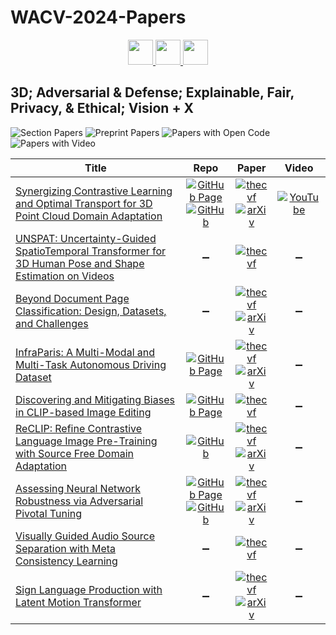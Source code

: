 # WACV-2024-Papers

<div align="center">
    <a href="https://github.com/DmitryRyumin/WACV-2024-Papers/blob/main/sections/oral_gm_b_ec_v.md">
        <img src="https://cdn.jsdelivr.net/gh/DmitryRyumin/NewEraAI-Papers@main/images/left.svg" width="40" alt="" />
    </a>
    <a href="https://github.com/DmitryRyumin/WACV-2024-Papers/">
        <img src="https://cdn.jsdelivr.net/gh/DmitryRyumin/NewEraAI-Papers@main/images/home.svg" width="40" alt="" />
    </a>
    <a href="https://github.com/DmitryRyumin/WACV-2024-Papers/blob/main/sections/oral_p_a_m_e_r.md">
        <img src="https://cdn.jsdelivr.net/gh/DmitryRyumin/NewEraAI-Papers@main/images/right.svg" width="40" alt="" />
    </a>
</div>

## 3D; Adversarial & Defense; Explainable, Fair, Privacy, & Ethical; Vision + X

![Section Papers](https://img.shields.io/badge/Section%20Papers-9-42BA16) ![Preprint Papers](https://img.shields.io/badge/Preprint%20Papers-6-b31b1b) ![Papers with Open Code](https://img.shields.io/badge/Papers%20with%20Open%20Code-3-1D7FBF) ![Papers with Video](https://img.shields.io/badge/Papers%20with%20Video-1-FF0000)

| **Title** | **Repo** | **Paper** | **Video** |
|-----------|:--------:|:---------:|:---------:|
| [Synergizing Contrastive Learning and Optimal Transport for 3D Point Cloud Domain Adaptation](https://openaccess.thecvf.com/content/WACV2024/html/Katageri_Synergizing_Contrastive_Learning_and_Optimal_Transport_for_3D_Point_Cloud_WACV_2024_paper.html) | [![GitHub Page](https://img.shields.io/badge/GitHub-Page-159957.svg)](https://siddharthkatageri.github.io/COT/) <br /> [![GitHub](https://img.shields.io/github/stars/siddharthKatageri/COT?style=flat)](https://github.com/siddharthKatageri/COT) | [![thecvf](https://img.shields.io/badge/pdf-thecvf-7395C5.svg)](https://openaccess.thecvf.com/content/WACV2024/papers/Katageri_Synergizing_Contrastive_Learning_and_Optimal_Transport_for_3D_Point_Cloud_WACV_2024_paper.pdf) <br /> [![arXiv](https://img.shields.io/badge/arXiv-2308.14126-b31b1b.svg)](http://arxiv.org/abs/2308.14126) | [![YouTube](https://img.shields.io/badge/YouTube-%23FF0000.svg?style=for-the-badge&logo=YouTube&logoColor=white)](https://www.youtube.com/watch?v=9rWu4cmSH9g) |
| [UNSPAT: Uncertainty-Guided SpatioTemporal Transformer for 3D Human Pose and Shape Estimation on Videos](https://openaccess.thecvf.com/content/WACV2024/html/Lee_UNSPAT_Uncertainty-Guided_SpatioTemporal_Transformer_for_3D_Human_Pose_and_Shape_WACV_2024_paper.html) | :heavy_minus_sign: | [![thecvf](https://img.shields.io/badge/pdf-thecvf-7395C5.svg)](https://openaccess.thecvf.com/content/WACV2024/papers/Lee_UNSPAT_Uncertainty-Guided_SpatioTemporal_Transformer_for_3D_Human_Pose_and_Shape_WACV_2024_paper.pdf) | :heavy_minus_sign: |
| [Beyond Document Page Classification: Design, Datasets, and Challenges](https://openaccess.thecvf.com/content/WACV2024/html/Van_Landeghem_Beyond_Document_Page_Classification_Design_Datasets_and_Challenges_WACV_2024_paper.html) | :heavy_minus_sign: | [![thecvf](https://img.shields.io/badge/pdf-thecvf-7395C5.svg)](https://openaccess.thecvf.com/content/WACV2024/papers/Van_Landeghem_Beyond_Document_Page_Classification_Design_Datasets_and_Challenges_WACV_2024_paper.pdf) <br /> [![arXiv](https://img.shields.io/badge/arXiv-2308.12896-b31b1b.svg)](http://arxiv.org/abs/2308.12896) | :heavy_minus_sign: |
| [InfraParis: A Multi-Modal and Multi-Task Autonomous Driving Dataset](https://openaccess.thecvf.com/content/WACV2024/html/Franchi_InfraParis_A_Multi-Modal_and_Multi-Task_Autonomous_Driving_Dataset_WACV_2024_paper.html) | [![GitHub Page](https://img.shields.io/badge/GitHub-Page-159957.svg)](https://ensta-u2is.github.io/infraParis/) | [![thecvf](https://img.shields.io/badge/pdf-thecvf-7395C5.svg)](https://openaccess.thecvf.com/content/WACV2024/papers/Franchi_InfraParis_A_Multi-Modal_and_Multi-Task_Autonomous_Driving_Dataset_WACV_2024_paper.pdf) <br /> [![arXiv](https://img.shields.io/badge/arXiv-2309.15751-b31b1b.svg)](http://arxiv.org/abs/2309.15751) | :heavy_minus_sign: |
| [Discovering and Mitigating Biases in CLIP-based Image Editing](https://openaccess.thecvf.com/content/WACV2024/html/Tanjim_Discovering_and_Mitigating_Biases_in_CLIP-Based_Image_Editing_WACV_2024_paper.html) | [![GitHub Page](https://img.shields.io/badge/GitHub-Page-159957.svg)](https://mehrab-tanjim.github.io/Debiasing-CLIP-based-Editing/) | [![thecvf](https://img.shields.io/badge/pdf-thecvf-7395C5.svg)](https://openaccess.thecvf.com/content/WACV2024/papers/Tanjim_Discovering_and_Mitigating_Biases_in_CLIP-Based_Image_Editing_WACV_2024_paper.pdf) | :heavy_minus_sign: |
| [ReCLIP: Refine Contrastive Language Image Pre-Training with Source Free Domain Adaptation](https://openaccess.thecvf.com/content/WACV2024/html/Hu_ReCLIP_Refine_Contrastive_Language_Image_Pre-Training_With_Source_Free_Domain_WACV_2024_paper.html) | [![GitHub](https://img.shields.io/github/stars/michiganleon/ReCLIP_WACV?style=flat)](https://github.com/michiganleon/ReCLIP_WACV) | [![thecvf](https://img.shields.io/badge/pdf-thecvf-7395C5.svg)](https://openaccess.thecvf.com/content/WACV2024/papers/Hu_ReCLIP_Refine_Contrastive_Language_Image_Pre-Training_With_Source_Free_Domain_WACV_2024_paper.pdf) <br /> [![arXiv](https://img.shields.io/badge/arXiv-2308.03793-b31b1b.svg)](http://arxiv.org/abs/2308.03793) | :heavy_minus_sign: |
| [Assessing Neural Network Robustness via Adversarial Pivotal Tuning](https://openaccess.thecvf.com/content/WACV2024/html/Christensen_Assessing_Neural_Network_Robustness_via_Adversarial_Pivotal_Tuning_WACV_2024_paper.html) | [![GitHub Page](https://img.shields.io/badge/GitHub-Page-159957.svg)](https://captaine.github.io/apt/) <br /> [![GitHub](https://img.shields.io/github/stars/CaptainE/apt?style=flat)](https://github.com/CaptainE/apt) | [![thecvf](https://img.shields.io/badge/pdf-thecvf-7395C5.svg)](https://openaccess.thecvf.com/content/WACV2024/papers/Christensen_Assessing_Neural_Network_Robustness_via_Adversarial_Pivotal_Tuning_WACV_2024_paper.pdf) <br /> [![arXiv](https://img.shields.io/badge/arXiv-2211.09782-b31b1b.svg)](http://arxiv.org/abs/2211.09782) | :heavy_minus_sign: |
| [Visually Guided Audio Source Separation with Meta Consistency Learning](https://openaccess.thecvf.com/content/WACV2024/html/Islam_Visually_Guided_Audio_Source_Separation_With_Meta_Consistency_Learning_WACV_2024_paper.html) | :heavy_minus_sign: | [![thecvf](https://img.shields.io/badge/pdf-thecvf-7395C5.svg)](https://openaccess.thecvf.com/content/WACV2024/papers/Islam_Visually_Guided_Audio_Source_Separation_With_Meta_Consistency_Learning_WACV_2024_paper.pdf) | :heavy_minus_sign: |
| [Sign Language Production with Latent Motion Transformer](https://openaccess.thecvf.com/content/WACV2024/html/Xie_Sign_Language_Production_With_Latent_Motion_Transformer_WACV_2024_paper.html) | :heavy_minus_sign: | [![thecvf](https://img.shields.io/badge/pdf-thecvf-7395C5.svg)](https://openaccess.thecvf.com/content/WACV2024/papers/Xie_Sign_Language_Production_With_Latent_Motion_Transformer_WACV_2024_paper.pdf) <br /> [![arXiv](https://img.shields.io/badge/arXiv-2312.12917-b31b1b.svg)](http://arxiv.org/abs/2312.12917) | :heavy_minus_sign: |
